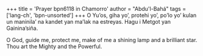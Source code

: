 +++
title = 'Prayer bpn6118 in Chamorro'
author = "Abdu'l-Bahá"
tags = ['lang-ch', 'bpn-unsorted']
+++
O Yu’os, giha yo’, protehi yo’, po’lo yo’ kulan un maninila’ na kandet yan ma’lak na estreyas. Hagu i Metgot yan Gainina’siña.

O God, guide me, protect me, make of me a shining lamp and a brilliant star. Thou art the Mighty and the Powerful.
